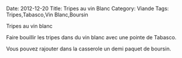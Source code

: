 Date: 2012-12-20
Title: Tripes au vin Blanc
Category: Viande
Tags: Tripes,Tabasco,Vin Blanc,Boursin


Tripes au vin blanc

Faire bouillir les tripes dans du vin blanc avec une pointe de Tabasco.

Vous pouvez rajouter dans la casserole un demi paquet de boursin.